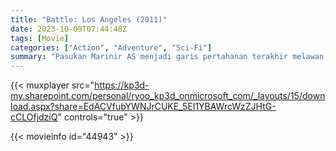 ```yaml
---
title: "Battle: Los Angeles (2011)"
date: 2023-10-09T07:44:48Z
tags: [Movie]
categories: ["Action", "Adventure", "Sci-Fi"]
summary: "Pasukan Marinir AS menjadi garis pertahanan terakhir melawan invasi global."
---
```


{{< muxplayer src="https://kp3d-my.sharepoint.com/personal/ryoo_kp3d_onmicrosoft_com/_layouts/15/download.aspx?share=EdACVfubYWNJrCUKE_5EI1YBAWrcWzZJHtG-cCLOfjdziQ" controls="true" >}}
  
 {{< movieinfo id="44943" >}}
  
 <script type="application/ld+json">
 {
  "@context": "https://schema.org/",
  "@type": "VideoObject",
  "name": "Battle: Los Angeles",
  "contentUrl": "https://stream.mux.com/tgxQTMXdkeSs00KaHa5u1sYvKu01SQzx4i1T1z7uC6Nok.m3u8",
  "thumbnailUrl": "https://www.themoviedb.org/t/p/original/yE5J9vvKntceP2oKWBbwV9vkE8i.jpg?width=314&fit_mode=preserve&time=25",
  "uploadDate": "2023-10-09T07:44:48Z",
}

</script>